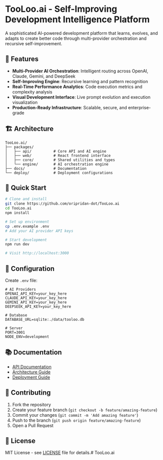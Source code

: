 # TooLoo.ai - Self-Improving Development Intelligence Platform

A sophisticated AI-powered development platform that learns, evolves, and adapts to create better code through multi-provider orchestration and recursive self-improvement.

## 🚀 Features

- **Multi-Provider AI Orchestration**: Intelligent routing across OpenAI, Claude, Gemini, and DeepSeek
- **Self-Improving Engine**: Recursive learning and pattern recognition
- **Real-Time Performance Analytics**: Code execution metrics and complexity analysis
- **Visual Development Interface**: Live prompt evolution and execution visualization
- **Production-Ready Infrastructure**: Scalable, secure, and enterprise-grade

## 🏗️ Architecture

```
TooLoo.ai/
├── packages/
│   ├── api/          # Core API and AI engine
│   ├── web/          # React frontend interface
│   ├── core/         # Shared utilities and types
│   └── engine/       # AI orchestration engine
├── docs/             # Documentation
└── deploy/           # Deployment configurations
```

## 🚦 Quick Start

```bash
# Clone and install
git clone https://github.com/oripridan-dot/TooLoo.ai
cd TooLoo.ai
npm install

# Set up environment
cp .env.example .env
# Add your AI provider API keys

# Start development
npm run dev

# Visit http://localhost:3000
```

## 🔧 Configuration

Create `.env` file:
```env
# AI Providers
OPENAI_API_KEY=your_key_here
CLAUDE_API_KEY=your_key_here
GEMINI_API_KEY=your_key_here
DEEPSEEK_API_KEY=your_key_here

# Database
DATABASE_URL=sqlite:./data/tooloo.db

# Server
PORT=3001
NODE_ENV=development
```

## 📚 Documentation

- [API Documentation](./docs/api.md)
- [Architecture Guide](./docs/architecture.md)
- [Deployment Guide](./docs/deployment.md)

## 🤝 Contributing

1. Fork the repository
2. Create your feature branch (`git checkout -b feature/amazing-feature`)
3. Commit your changes (`git commit -m 'Add amazing feature'`)
4. Push to the branch (`git push origin feature/amazing-feature`)
5. Open a Pull Request

## 📄 License

MIT License - see [LICENSE](LICENSE) file for details.# TooLoo.ai
